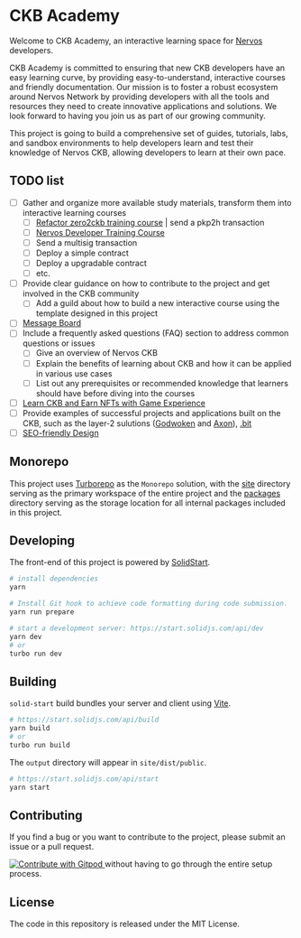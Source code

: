 # CKB Academy

Welcome to CKB Academy, an interactive learning space for [Nervos](https://www.nervos.org) developers.

CKB Academy is committed to ensuring that new CKB developers have an easy learning curve, by providing easy-to-understand, interactive courses and friendly documentation.
Our mission is to foster a robust ecosystem around Nervos Network by providing developers with all the tools and resources they need to create innovative applications and solutions.
We look forward to having you join us as part of our growing community.

This project is going to build a comprehensive set of guides, tutorials, labs, and sandbox environments to help developers learn and test their knowledge of Nervos CKB, allowing developers to learn at their own pace.

## TODO list

- [ ] Gather and organize more available study materials, transform them into interactive learning courses
  - [ ] [Refactor zero2ckb training course](https://github.com/Flouse/ckb-academy/issues/3) | send a pkp2h transaction
  - [ ] [Nervos Developer Training Course](https://nervos.gitbook.io/developer-training-course/)
  - [ ] Send a multisig transaction
  - [ ] Deploy a simple contract
  - [ ] Deploy a upgradable contract
  - [ ] etc.
- [ ] Provide clear guidance on how to contribute to the project and get involved in the CKB community
  - [ ] Add a guild about how to build a new interactive course using the template designed in this project
- [ ] [Message Board](https://github.com/Flouse/ckb-academy/issues/5)
- [ ] Include a frequently asked questions (FAQ) section to address common questions or issues
  - [ ] Give an overview of Nervos CKB
  - [ ] Explain the benefits of learning about CKB and how it can be applied in various use cases
  - [ ] List out any prerequisites or recommended knowledge that learners should have before diving into the courses
- [ ] [Learn CKB and Earn NFTs with Game Experience](https://github.com/Flouse/ckb-academy/issues/4)
- [ ] Provide examples of successful projects and applications built on the CKB, such as the layer-2 sulutions ([Godwoken](https://github.com/godwokenrises/godwoken) and [Axon](https://github.com/axonweb3/axon)), [.bit](https://www.dotbit.org/)
- [ ] [SEO-friendly Design](https://github.com/Flouse/ckb-academy/issues/6)

## Monorepo
This project uses [Turborepo](https://turbo.build/repo/docs) as the `Monorepo` solution, with the [site](./site) directory serving as the primary workspace of the entire project and the [packages](./packages) directory serving as the storage location for all internal packages included in this project.


## Developing

The front-end of this project is powered by [SolidStart](https://start.solidjs.com).

```bash
# install dependencies
yarn

# Install Git hook to achieve code formatting during code submission.
yarn run prepare

# start a development server: https://start.solidjs.com/api/dev
yarn dev
# or
turbo run dev
```

## Building

`solid-start` build bundles your server and client using [Vite](https://vitejs.dev/).

```bash
# https://start.solidjs.com/api/build
yarn build
# or
turbo run build
```

The `output` directory will appear in `site/dist/public`.

```bash
# https://start.solidjs.com/api/start
yarn start
```

## Contributing

If you find a bug or you want to contribute to the project, please submit an issue or a pull request.

<a href="https://gitpod.io/#https://github.com/Flouse/ckb-academy">
  <img
    src="https://img.shields.io/badge/Contribute%20with-Gitpod-908a85?logo=gitpod"
    alt="Contribute with Gitpod"
  />
</a> without having to go through the entire setup process.

## License

The code in this repository is released under the MIT License.
